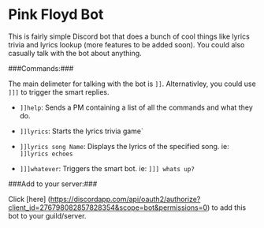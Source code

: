 # Pink Floyd Bot

This is fairly simple Discord bot that does a bunch of cool things like lyrics trivia and lyrics lookup (more features to be added soon). You could also casually talk with the bot about anything. 



###Commands:###

The main delimeter for talking with the bot is `]]`. Alternativley, you could use `]]]` to trigger the smart replies.

* `]]help`: Sends a PM containing a list of all the commands and what they do.

* `]]lyrics`: Starts the lyrics trivia game`

* `]]lyrics song Name`: Displays the lyrics of the specified song. ie: `]]lyrics echoes`

* `]]]whatever`: Triggers the smart bot. ie: `]]] whats up? `




###Add to your server:###

Click [here] (https://discordapp.com/api/oauth2/authorize?client_id=276798082857828354&scope=bot&permissions=0) to add this bot to your guild/server.
